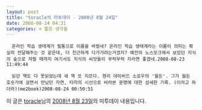 ```yaml
---
layout: post
title: "toracle의 미투데이 - 2008년 8월 24일"
date: 2008-08-24 04:31
categories: ⊙ 짧은 생각들
---
```



    
      온라인 학습 생태계가 필통으로 이름을 바꿨네? 온라인 학습 생태계라는 이름이 의미는 확실히 전달해주는 것 같은데, 더 친근하게 다가가려는거겠지? 예전의 노스모크에서 보았던 지식의 숲으로 자랄 때까지 여기서도 지식의 씨앗들이 무럭무럭 자라면 좋겠네.2008-08-23 11:49:44

      읽던 책도 다 못읽었는데 새 책 또 지르다. 헨리 데이비드 소로우의 '월든'. 그가 월든 호숫가에 살면서 만났던 자연, 타자의 시선으로 바라본 문명에 대한 섬세한 기록. (이라고 하더라)(me2book)2008-08-24 00:50:51

    
    

이 글은 [toracle](http://me2day.net/toracle)님의 [2008년 8월 23일](http://me2day.net/toracle/2008/08/23#02:49:44)의 미투데이 내용입니다.


   
       
